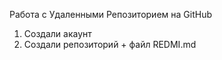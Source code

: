Работа с Удаленными Репозиторием на GitHub

1. Создали акаунт
2. Создали репозиторий + файл REDMI.md